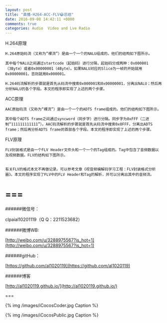```yaml
---
layout: post
title: "直播-H264-ACC-FLV😂总结"
date: 2016-09-08 14:42:11 +0800
comments: true
categories: Audio  Video and Lve Radio
---
```



H.264原理

	H.264原始码流（又称为“裸流”）是由一个一个的NALU组成的。他们的结构如下图所示。

	其中每个NALU之间通过startcode（起始码）进行分隔，起始码分成两种：0x000001（3Byte）或者0x00000001（4Byte）。如果NALU对应的Slice为一帧的开始就用0x00000001，否则就用0x000001。
	
	H.264码流解析的步骤就是首先从码流中搜索0x000001和0x00000001，分离出NALU；然后再分析NALU的各个字段。本文的程序即实现了上述的两个步骤。





<!--more-->



ACC原理

	AAC原始码流（又称为“裸流”）是由一个一个的ADTS frame组成的。他们的结构如下图所示。
	
	其中每个ADTS frame之间通过syncword（同步字）进行分隔。同步字为0xFFF（二进制“111111111111”）。AAC码流解析的步骤就是首先从码流中搜索0x0FFF，分离出ADTS frame；然后再分析ADTS frame的首部各个字段。本文的程序即实现了上述的两个步骤。

FLV原理

	FLV封装格式是由一个FLV Header文件头和一个一个的Tag组成的。Tag中包含了音频数据以及视频数据。FLV的结构如下图所示。
	
	
	有关FLV的格式本文不再做记录。可以参考文章《视音频编解码学习工程：FLV封装格式分析器》。本文的程序实现了FLV中的FLV Header和Tag的解析，并可以分离出其中的音频流。
	
	






===
===


######微信号：
	
clpaial10201119（Q Q：2211523682）
    
######微博WB:

[http://weibo.com/u/3288975567?is_hot=1](http://weibo.com/u/3288975567?is_hot=1)

######gitHub：


[https://github.com/al1020119](https://github.com/al1020119)
	
######博客

[http://al1020119.github.io/](http://al1020119.github.io/)

===

{% img /images/iCocosCoder.jpg Caption %}  

{% img /images/iCocosPublic.jpg Caption %}  